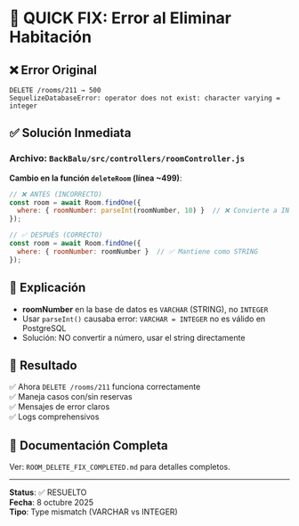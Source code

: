 # 🔧 QUICK FIX: Error al Eliminar Habitación

## ❌ Error Original
```
DELETE /rooms/211 → 500
SequelizeDatabaseError: operator does not exist: character varying = integer
```

## ✅ Solución Inmediata

### Archivo: `BackBalu/src/controllers/roomController.js`

**Cambio en la función `deleteRoom` (línea ~499)**:

```javascript
// ❌ ANTES (INCORRECTO)
const room = await Room.findOne({ 
  where: { roomNumber: parseInt(roomNumber, 10) }  // ❌ Convierte a INTEGER
});

// ✅ DESPUÉS (CORRECTO)
const room = await Room.findOne({ 
  where: { roomNumber: roomNumber }  // ✅ Mantiene como STRING
});
```

## 📝 Explicación

- **roomNumber** en la base de datos es `VARCHAR` (STRING), no `INTEGER`
- Usar `parseInt()` causaba error: `VARCHAR = INTEGER` no es válido en PostgreSQL
- Solución: NO convertir a número, usar el string directamente

## 🎯 Resultado

✅ Ahora `DELETE /rooms/211` funciona correctamente  
✅ Maneja casos con/sin reservas  
✅ Mensajes de error claros  
✅ Logs comprehensivos  

## 📄 Documentación Completa

Ver: `ROOM_DELETE_FIX_COMPLETED.md` para detalles completos.

---

**Status**: ✅ RESUELTO  
**Fecha**: 8 octubre 2025  
**Tipo**: Type mismatch (VARCHAR vs INTEGER)

